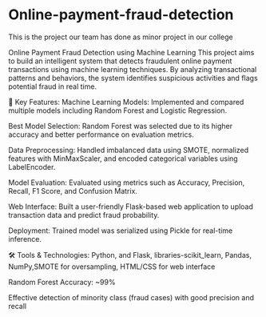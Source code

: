 # Online-payment-fraud-detection
This is the project our team has done as minor project in our college

Online Payment Fraud Detection using Machine Learning
This project aims to build an intelligent system that detects fraudulent online payment transactions using machine learning techniques. By analyzing transactional patterns and behaviors, the system identifies suspicious activities and flags potential fraud in real time.

📌 Key Features:
Machine Learning Models: Implemented and compared multiple models including Random Forest and Logistic Regression.

Best Model Selection: Random Forest was selected due to its higher accuracy and better performance on evaluation metrics.

Data Preprocessing: Handled imbalanced data using SMOTE, normalized features with MinMaxScaler, and encoded categorical variables using LabelEncoder.

Model Evaluation: Evaluated using metrics such as Accuracy, Precision, Recall, F1 Score, and Confusion Matrix.

Web Interface: Built a user-friendly Flask-based web application to upload transaction data and predict fraud probability.

Deployment: Trained model was serialized using Pickle for real-time inference.

🛠️ Tools & Technologies:
Python, and Flask,
libraries-scikit_learn, Pandas, NumPy,SMOTE for oversampling,
HTML/CSS for web interface

Random Forest Accuracy: ~99%

Effective detection of minority class (fraud cases) with good precision and recall
